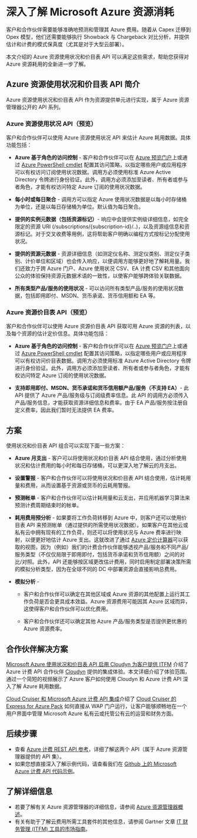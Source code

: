 <properties
   pageTitle="深入了解 Microsoft Azure 资源消耗"
   description="从概念上概述了 Azure 帐单使用状况和价目表 API，可帮助您深入了解 Azure 资源耗用量和趋势。"
   services="billing"
   documentationCenter=""
   authors="BryanLa"
   manager="mbaldwin"
   editor=""/>

<tags
   ms.service="billing"
   ms.date="07/07/2015"
   wacn.date="10/3/2015"/>

# 深入了解 Microsoft Azure 资源消耗 

客户和合作伙伴需要能够准确地预测和管理其 Azure 费用。随着从 Capex 迁移到 Opex 模型，他们还需要能够执行 Showback 与 Chargeback 对比分析，并提供估计和计费的模式保真度（尤其是对于大型云部署）。

本文介绍的 Azure 资源使用状况和价目表 API 可以满足这些需求，帮助您获得对 Azure 资源耗用的全新进一步了解。

## Azure 资源使用状况和价目表 API 简介 

Azure 资源使用状况和价目表 API 作为资源提供单元进行实现，属于 Azure 资源管理器公开的 API 系列。

### Azure 资源使用状况 API（预览）
客户和合作伙伴可以使用 Azure 资源使用状况 API 来估计 Azure 耗用数据。具体功能包括：
	
- **Azure 基于角色的访问控制** - 客户和合作伙伴可以在 [Azure 预览门户](https://portal.azure.com)上或通过 [Azure PowerShell cmdlet](powershell-install-configure) 配置其访问策略，以指定哪些用户或应用程序可以有权访问订阅使用状况数据。调用方必须使用标准 Azure Active Directory 令牌进行身份验证。此外，调用方必须添加至读者、所有者或参与者角色，才能有权访问特定 Azure 订阅的使用状况数据。

- **每小时或每日聚合** - 调用方可以指定 Azure 使用状况数据是以每小时存储桶为单位，还是以每日存储桶为单位。默认值为每日聚合。

- **提供的实例元数据（包括资源标记）**- 响应中会提供实例级详细信息，如完全限定的资源 URI (/subscriptions/{subscription-id}/..)，以及资源组信息和资源标记。对于交叉收费等用例，这将帮助客户明确以编程方式按标记分配使用状况。

- **提供的资源元数据** - 资源详细信息（如测定仪名称、测定仪类别、测定仪子类别、计价单位和区域）也会传入响应，以便调用方能够更好地了解耗用量。我们还致力于跨 Azure 门户、Azure 使用状况 CSV、EA 计费 CSV 和其他面向公众的体验保持资源元数据术语的一致性，以使客户能够跨体验关联数据。

- **所有类型产品/服务的使用状况** - 可以访问所有类型产品/服务的使用状况数据，包括即用即付、MSDN、货币承诺、货币信用额和 EA 等。

### Azure 资源价目表 API（预览）
客户和合作伙伴可以使用 Azure 资源价目表 API 获取可用 Azure 资源的列表，以及每个资源的估计定价信息。具体功能包括：

- **Azure 基于角色的访问控制** - 客户和合作伙伴可以在 [Azure 预览门户](https://portal.azure.com)上或通过 [Azure PowerShell cmdlet](powershell-install-configure) 配置其访问策略，以指定哪些用户或应用程序可以有权访问价目表数据。调用方必须使用标准 Azure Active Directory 令牌进行身份验证。此外，调用方必须添加至读者、所有者或参与者角色，才能有权访问特定 Azure 订阅的使用状况数据。
	
- **支持即用即付、MSDN、货币承诺和货币信用额产品/服务（不支持 EA）**- 此 API 提供了 Azure 产品/服务级与订阅级费率信息。此 API 的调用方必须传入产品/服务信息，才能获取资源详细信息和费率。由于 EA 产品/服务按注册自定义费率，因此我们暂时无法提供 EA 费率。

## 方案

使用状况和价目表 API 组合可以实现下面一些方案：

- **Azure 月支出** - 客户可以将使用状况和价目表 API 结合使用，通过分析使用状况和估计费用的每小时和每日存储桶，可以更深入地了解云的月支出。 

- **设置警报** - 客户和合作伙伴可以将使用状况和价目表 API 结合使用，估计耗用量和费用，从而设置基于资源或货币的云耗用警报。

- **预测帐单** - 客户和合作伙伴可以估计耗用量和云支出，并应用机器学习算法来预测计费周期结束时的帐单。

- **耗用费用预分析** - 如果要将工作负荷转移到 Azure 中，则客户还可以使用价目表 API 来预测帐单（通过提供的所需使用状况数据）。如果客户在其他云或私有云中拥有现有的工作负荷，则还可以将使用状况与 Azure 费率进行映射，以便更好地估计 Azure 支出。这就改进了通过 [Azure 定价计算器](/pricing/calculator/)可以获取的视图，因为（例如）我们的计费合作伙伴能够透视产品/服务和不同产品/服务类型（不仅仅局限于即用即付，包括货币承诺和货币信用额）之间的对比/对照。此外，API 还能够按区域更改估计费用，同时启用制定部署决策所需的模拟分析类型，因为在全球不同的 DC 中部署资源会直接影响总费用。

- **模拟分析** -

	- 客户和合作伙伴可以确定在其他区域或 Azure 资源的其他配置上运行其工作负荷是否会更具成本效益。Azure 资源费用可能因其 Azure 区域而异，这使得客户和合作伙伴可以优化费用。

	- 客户和合作伙伴还可以确定其他 Azure 产品/服务类型是否提供更优惠的 Azure 资源费率。

## 合作伙伴解决方案

[Microsoft Azure 使用状况和价目表 API 启用 Cloudyn 为客户提供 ITFM](/documentation/articles/billing-usage-rate-card-partner-solution-cloudyn) 介绍了 Azure 计费 API 合作伙伴 [Cloudyn](https://www.cloudyn.com/microsoft-azure/) 提供的集成体验。本文详细介绍了体验范围，通过一个简短的视频展示了 Azure 客户如何使用 Cloudyn 和 Azure 计费 API 深入了解 Azure 耗用数据。

[Cloud Cruiser 和 Microsoft Azure 计费 API 集成](/documentation/articles/billing-usage-rate-card-partner-solution-cloudcruiser)介绍了 [Cloud Cruiser 的 Express for Azure Pack](http://www.cloudcruiser.com/partners/microsoft/) 如何直接从 WAP 门户运行，让客户能够顺畅地在一个用户界面中管理 Microsoft Azure 私有云或托管公有云的运营和财务方面。

## 后续步骤
+ 查看 [Azure 计费 REST API 参考](https://msdn.microsoft.com/library/azure/1ea5b323-54bb-423d-916f-190de96c6a3c)，详细了解这两个 API（属于 Azure 资源管理器提供的 API 集）。
+ 如果您想直接深入了解示例代码，请查看我们在 [Github 上的 Microsoft Azure 计费 API 代码示例](https://github.com/Azure/BillingCodeSamples)。

## 了解详细信息
+ 若要了解有关 Azure 资源管理器的详细信息，请参阅 [Azure 资源管理器概述](/documentation/articles/resource-group-overview)。
+ 有关有助于了解云费用所需工具套件的其他信息，请参阅 Gartner 文章 [IT 财务管理 (ITFM) 工具的市场指南](http://www.gartner.com/technology/reprints.do?id=1-212F7AL&ct=140909&st=sb)。

<!---HONumber=71-->